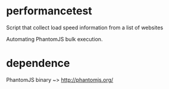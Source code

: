 performancetest
===============

Script that collect load speed information from a list of websites

Automating PhantomJS bulk execution.

dependence
===============
PhantomJS binary ~> http://phantomjs.org/
